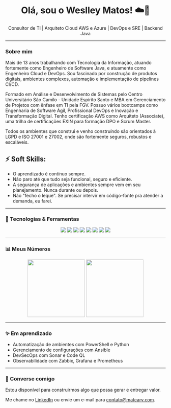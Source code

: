 <h1 align="center">Olá, sou o Weslley Matos! ☁️🚀</h1></p>

<p align="center">
  Consultor de TI | Arquiteto Cloud AWS e Azure | DevOps e SRE | Backend Java
</p>

---

### Sobre mim

Mais de 13 anos trabalhando com Tecnologia da Informação, atuando fortemente como Engenheiro de Software Java, e atuamente como Engenheiro Cloud e DevOps. Sou fascinado por construção de produtos digitais, ambientes complexos, automação e implementação de pipelines CI/CD. 

Formado em Análise e Desenvolvimento de Sistemas pelo Centro Universitário São Camilo - Unidade Espírito Santo e MBA em Gerenciamento de Projetos com ênfase em TI pela FGV. Possuo vários bootcamps como Engenharia de Software Ágil, Profissional DevOps e Inovação e Transformação Digital. Tenho certificação AWS como Arquiteto (Associate), uma trilha de certificações EXIN para formação DPO e Scrum Master.

Todos os ambientes que construi e venho construíndo são orientados à LGPD e ISO 27001 e 27002, onde são fortemente seguros, robustos e escaláveis.

## ⚡ Soft Skills:
- O aprendizado é contínuo sempre.
- Não paro até que tudo seja funcional, seguro e eficiente.
- A segurança de aplicações e ambientes sempre vem em seu planejamento. Nunca durante ou depois.
- Não "fecho o leque". Se precisar intervir em código-fonte pra atender a demanda, eu farei.

---

### 🚀 Tecnologias & Ferramentas

<div align="center">
  <img src="https://img.shields.io/badge/AWS-FF9900?style=for-the-badge&logo=amazonaws&logoColor=white"/>
  <img src="https://img.shields.io/badge/Azure-0078D4?style=for-the-badge&logo=azure&logoColor=white"/>
  <img src="https://img.shields.io/badge/Terraform-623CE4?style=for-the-badge&logo=terraform&logoColor=white"/>
  <img src="https://img.shields.io/badge/Kubernetes-326CE5?style=for-the-badge&logo=kubernetes&logoColor=white"/>  
  <img src="https://img.shields.io/badge/Docker-2496ED?style=for-the-badge&logo=docker&logoColor=white"/>  
  <img src="https://img.shields.io/badge/Java-E76F00?style=for-the-badge&logo=java&logoColor=white"/>  
  <img src="https://img.shields.io/badge/Boot-6DB33F?style=for-the-badge&logo=springboot&logoColor=white"/>
  <img src="https://img.shields.io/badge/Sonar-F3702A?style=for-the-badge&logo=sonar&logoColor=white"/>  
</div>

---

### :bar_chart: Meus Números

<div align="center">
  <img height="180em" src="https://github-readme-stats.vercel.app/api?username=matcarv&show_icons=true&theme=tokyonight&hide_border=true"/>
  <img height="180em" src="https://github-readme-stats.vercel.app/api/top-langs/?username=matcarv&layout=compact&theme=tokyonight&hide_border=true"/>
</div>

---

### :sparkles: Em aprendizado

- Automatização de ambientes com PowerShell e Python
- Gerenciamento de configurações com Ansible
- DevSecOps com Sonar e Code QL
- Observabilidade com Zabbix, Grafana e Prometheus

---

### :handshake: Converse comigo

Estou disponível para construirmos algo que possa gerar e entregar valor.

Me chame no [LinkedIn](https://www.linkedin.com/in/matcarv/) ou envie um e-mail para contato@matcarv.com.
